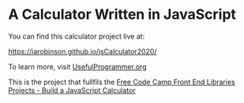 # A Calculator Written in JavaScript

You can find this calculator project live at:

https://iarobinson.github.io/jsCalculator2020/

To learn more, visit [UsefulProgrammer.org](https://usefulprogrammer.org/)

This is the project that fullfils the [Free Code Camp Front End Libraries Projects - Build a JavaScript Calculator](https://www.freecodecamp.org/learn/front-end-libraries/front-end-libraries-projects/build-a-javascript-calculator)
